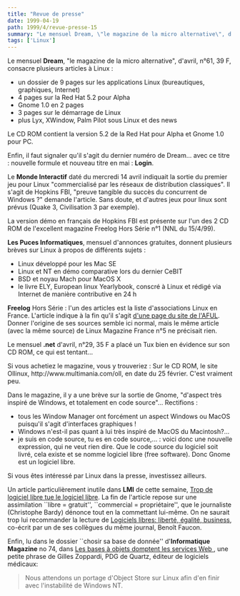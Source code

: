 ```yaml
---
title: "Revue de presse"
date: 1999-04-19
path: 1999/4/revue-presse-15
summary: "Le mensuel Dream, \"le magazine de la micro alternative\", d'avril, n°61, 39 F, consacre plusieurs articles à Linux : un dossier de 9 pages sur les applications Linux (bureautiques, graphiques, Internet) 4 pages sur la Red Hat 5.2 pour Alpha Gnome 1.0 en 2 pages 3 pages sur le démarrage de Linux plus Lyx, XWindow, Palm Pilot sous Linux et des news Le CD ROM contient la version 5.2 de la Red Hat pour Alpha et Gnome 1.0 pour PC."
tags: ['Linux']
---
```


<P>Le mensuel <B>Dream</B>, "le magazine de la micro alternative", d'avril,
n°61, 39 F, consacre plusieurs articles à Linux :</P>

<UL>

<LI>un dossier de 9 pages sur les applications Linux (bureautiques,
graphiques, Internet)
<LI>4 pages sur la Red Hat 5.2 pour Alpha
<LI>Gnome 1.0 en 2 pages
<LI>3 pages sur le démarrage de Linux
<LI>plus Lyx, XWindow, Palm Pilot sous Linux et des news
</UL>

<P>Le CD ROM contient la version 5.2 de la Red Hat pour Alpha et Gnome 1.0
pour PC.</P>

<P>Enfin, il faut signaler qu'il s'agit du dernier numéro de Dream... avec
ce titre : nouvelle formule et nouveau titre en mai : <B>Login</B>.</P>

<P>Le <B>Monde Interactif</B> daté du mercredi 14 avril indiquait la sortie
du premier jeu pour Linux "commercialisé par les réseaux de distribution
classiques". Il s'agit de Hopkins FBI, "preuve tangible du succès du
concurrent de Windows ?" demande l'article. Sans doute, et d'autres jeux
pour linux sont prévus (Quake 3, Civilisation 3 par exemple).</P>

<P>La version démo en français de Hopkins FBI est présente sur l'un des 2
CD ROM de l'excellent magazine Freelog Hors Série n°1 (NNL du 15/4/99).</P>

<P><B>Les Puces Informatiques</B>, mensuel d'annonces gratuites, donnent
plusieurs brèves sur Linux à propos de différents sujets :</P>

<UL>

<LI>Linux développé pour les Mac SE
<LI>Linux et NT en démo comparative lors du dernier CeBIT
<LI>BSD et noyau Mach pour MacOS X
<LI>le livre ELY, European linux Yearlybook, conscré à Linux et rédigé
via Internet de manière contributive en 24 h
</UL>

<P><B>Freelog</B> Hors Série : l'un des articles est la liste
d'associations Linux en France. L'article indique à la fin qu'il s'agit
<A HREF="http://www.aful.org/aful/lugs.html">d'une page du site de
l'AFUL</A>. Donner l'origine de ses sources semble ici normal, mais
le même article (avec la même source) de Linux Magazine France n°5 ne
précisait rien.</P>

<P>Le mensuel <B>.net</B> d'avril, n°29, 35 F a placé un Tux bien en évidence
sur son CD ROM, ce qui est tentant...</P>

<P>Si vous achetiez le magazine, vous y trouveriez : Sur le CD ROM, le site
Ollinux, http://www.multimania.com/oll, en date du 25 février. C'est
vraiment peu.</P>

<P>Dans le magazine, il y a une brève sur la sortie de Gnome, "d'aspect
très inspiré de Windows, et totalement en code source"... Rectifions :</P>

<UL>

<LI>tous les Window Manager ont forcément un aspect Windows ou MacOS
puisqu'il s'agit d'interfaces graphiques !
<LI>Windows n'est-il pas quant à lui très inspiré de MacOS du Macintosh?...
<LI>je suis en code source, tu es en code source,... : voici donc une
nouvelle expression, qui ne veut rien dire. Que le code source du logiciel
soit livré, cela existe et se nomme logiciel libre (free software). Donc
Gnome est un logiciel libre.
</UL>

<P>Si vous êtes intéressé par Linux dans la presse, investissez ailleurs.</P>

<P>
Un article particulièrement inutile dans <B>LMI</B> de cette semaine, <A HREF="http://195.10.58.13/src/lmi/article/articlel.nsf/article/CE7CF418E010CA54C1256754004C6530?OpenDocument">Trop
de logiciel libre tue le logiciel libre</A>. La fin de l'article
repose sur une assimilation ``libre = gratuit'', ``commercial =
propriétaire'', que le journaliste (Christophe Bardy) dénonce tout en
la commettant lui-même. On ne saurait trop lui recommander la lecture de
<A HREF="http://www.freepatents.org/liberty/">Logiciels libres: liberté,
égalité, business</A>, co-écrit par un de ses collègues du même journal,
Benoît Faucon.
</P>

<P>Enfin, lu dans le dossier ``chosir sa base de
donnée'' d'<B>Informatique Magazine</B> no 74, dans <A HREF="http://www.cmpnet.fr/dossiers/74/dos4.html">Les bases à objets
domptent les services Web </A>, une petite phrase de Gilles Zoppardi,
PDG de Quartz, éditeur de logiciels médicaux:</P>

<P>
<BLOCKQUOTE>
Nous attendons un portage d'Object Store sur Linux afin d'en finir avec
l'instabilité de Windows NT.
</BLOCKQUOTE>
</P>


